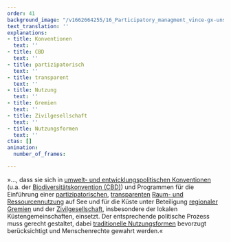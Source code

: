 ```yaml
---
order: 41
background_image: "/v1662664255/16_Participatory_managment_vince-gx-unsplash_xoairb_fkengg.jpg"
text_translation: ''
explanations:
- title: Konventionen
  text: ''
- title: CBD
  text: ''
- title: partizipatorisch
  text: ''
- title: transparent
  text: ''
- title: Nutzung
  text: ''
- title: Gremien
  text: ''
- title: Zivilgesellschaft
  text: ''
- title: Nutzungsformen
  text: ''
ctas: []
animation:
  number_of_frames: 

---
```

»…, dass sie sich in [umwelt- und entwicklungspolitischen Konventionen](# "Konventionen") (u.a. der [Biodiversitätskonvention (CBD)](# "CBD")) und Programmen für die Einführung einer [partizipatorischen](# "partizipatorisch"), [transparenten](# "transparent") [Raum- und Ressourcennutzung](# "Nutzung") auf See und für die Küste unter Beteiligung [regionaler Gremien](# "Gremien") und der [Zivilgesellschaft](# "Zivilgesellschaft"), insbesondere der lokalen Küstengemeinschaften, einsetzt. Der entsprechende politische Prozess muss gerecht gestaltet, dabei [traditionelle Nutzungsformen](# "Nutzungsformen") bevorzugt berücksichtigt und Menschenrechte gewahrt werden.«
